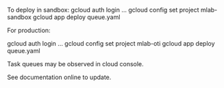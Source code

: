 
To deploy in sandbox:
  gcloud auth login ...
  gcloud config set project mlab-sandbox
  gcloud app deploy queue.yaml

For production:

  gcloud auth login ...
  gcloud config set project mlab-oti
  gcloud app deploy queue.yaml

Task queues may be observed in cloud console.

See documentation online to update.
